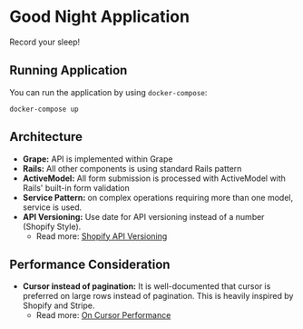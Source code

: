 # Good Night Application

Record your sleep!

## Running Application

You can run the application by using `docker-compose`:

    docker-compose up

## Architecture

- **Grape:** API is implemented within Grape
- **Rails:** All other components is using standard Rails pattern
- **ActiveModel:** All form submission is processed with ActiveModel
  with Rails' built-in form validation
- **Service Pattern:** on complex operations requiring more than one
  model, service is used.
- **API Versioning:** Use date for API versioning instead of a number
  (Shopify Style).
  - Read more: [Shopify API Versioning](https://shopify.dev/docs/api/usage/versioning)

## Performance Consideration

- **Cursor instead of pagination:** It is well-documented that
  cursor is preferred on large rows instead of pagination. This is
  heavily inspired by Shopify and Stripe.
  - Read more: [On Cursor Performance](https://shopify.engineering/pagination-relative-cursors)